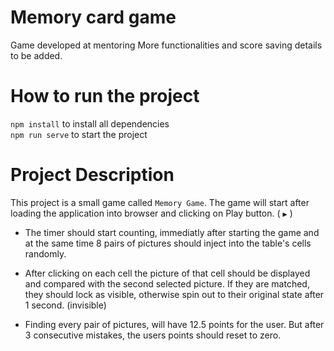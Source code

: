 # Memory card game 
Game developed at mentoring 
More functionalities and score saving details to be added.
# How to run the project  
`npm install`  to install all dependencies  
`npm run serve` to start the project  

# Project Description  
This project is a small game called `Memory Game`. The game will start after loading the application into browser and clicking on Play button. ( `▶️` )  

- The timer should start counting, immediatly after starting the game and at the same time 8 pairs of pictures should inject into the table's cells randomly.  

- After clicking on each cell the picture of that cell should be displayed and compared with the second selected picture. If they are matched, they should lock as visible, otherwise spin out to their original state after 1 second. (invisible)  

- Finding every pair of pictures, will have 12.5 points for the user. But after 3 consecutive mistakes, the users points should reset to zero.
